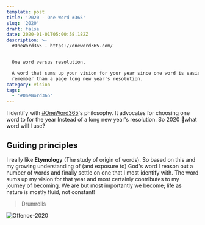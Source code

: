 ```yaml
---
template: post
title: '2020 - One Word #365'
slug: '2020'
draft: false
date: 2020-01-01T05:00:58.182Z
description: >-
  #OneWord365 - https://oneword365.com/


  One word versus resolution.

  A word that sums up your vision for your year since one word is easier to
  remember than a page long new year's resolution.
category: vision
tags:
  - '#OneWord365'
---
```

I identify with [\#OneWord365](https://oneword365.com/)'s philosophy. It advocates for choosing one word to for the year Instead of a long new year's resolution.
So 2020 🤔what word will I use?

## Guiding principles

I really like **Etymology** (The study of origin of words). So based on this and my growing understanding of (and exposure to) God's word I reason out a number of words and finally settle on one that I most identify with. The word sums up my vision for that year and most certainly contributes to my journey of becoming. We are but most importantly we become; life as nature is mostly fluid, not constant!

> Drumrolls

![Offence-2020](/media/2020.png "Offence-2020")

